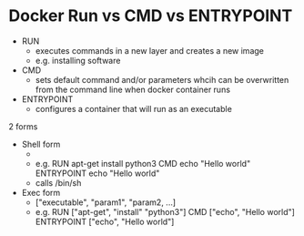# Docker Run vs CMD vs ENTRYPOINT

- RUN
    - executes commands in a new layer and creates a new image
    - e.g. installing software
- CMD
    - sets default command and/or parameters whcih can be overwritten from the command line when docker container runs
- ENTRYPOINT
    - configures a container that will run as an executable

2 forms
- Shell form
    - <instruction> <command>
    - e.g. 
        RUN apt-get install python3
        CMD echo "Hello world"
        ENTRYPOINT echo "Hello world"
    - calls /bin/sh <command>
- Exec form
    - <instruction> ["executable", "param1", "param2, ...]
    - e.g. 
        RUN ["apt-get", "install" "python3"]
        CMD ["echo", "Hello world"]
        ENTRYPOINT ["echo", "Hello world"]